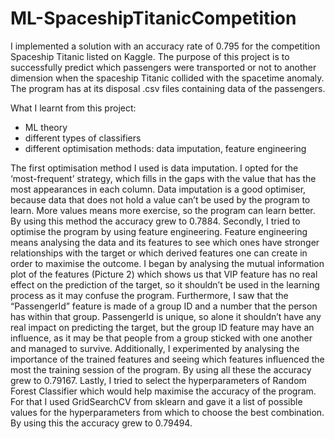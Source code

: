 # ML-SpaceshipTitanicCompetition

I implemented a solution with an accuracy rate of 0.795 for the competition Spaceship Titanic listed on Kaggle.
The purpose of this project is to successfully predict which passengers were transported or not to another dimension when the spaceship Titanic 
collided with the spacetime anomaly. The program has at its disposal .csv files containing data of the passengers.

What I learnt from this project:
- ML theory
- different types of classifiers
- different optimisation methods: data imputation, feature engineering

The first optimisation method I used is data imputation. I opted for the ‘most-frequent’ strategy, which fills in the gaps with the value that has the most appearances in each column. Data imputation is a good optimiser, because data that does not hold a value can’t be used by the program to learn. More values means more exercise, so the program can learn better. By using this method the accuracy grew to 0.7884.
Secondly, I tried to optimise the program by using feature engineering. Feature engineering means analysing the data and its features to see which ones have stronger relationships with the target or which derived features one can create in order to maximise the outcome. I began by analysing the mutual information plot of the features (Picture 2) which shows us that VIP feature has no real effect on the prediction of the target, so it shouldn’t be used in the learning process as it may confuse the program. Furthermore, I saw that the “PassengerId” feature is made of a group ID and a number that the person has within that group. PassengerId is unique, so alone it shouldn’t have any real impact on predicting the target, but the group ID feature may have an influence, as it may be that people from a group sticked with one another and managed to survive. Additionally, I experimented by analysing the importance of the trained features and seeing which features influenced the most the training session of the program. By using all these the accuracy grew to 0.79167. 
Lastly, I tried to select the hyperparameters of Random Forest Classifier which would help maximise the accuracy of the program. For that I used GridSearchCV from sklearn and gave it a list of possible values for the hyperparameters from which to choose the best combination. By using this the accuracy grew to 0.79494.

